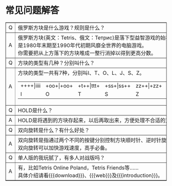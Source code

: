 # 常见问题解答

<table cellpadding="5" cellspacing="0" border="1">
    <tr>
        <td>Q</td>
        <td>
            俄罗斯方块是什么游戏？规则是什么？
        </td>
    </tr>
    <tr>
        <td>A</td>
        <td>
            俄罗斯方块(英文：Tetris、俄文：Тетрис)是落下型益智游戏的始祖，<br />
            是1980年末期至1990年代初期风靡全世界的电脑游戏。<br />
            你需要把从上方落下的方块堆成一整行消掉以得到更高分数。
        </td>
    </tr>
    <tr>
        <td>Q</td>
        <td>
            方块的类型有几种？分别叫什么？
        </td>
    </tr>
    <tr>
        <td>A</td>
        <td>
            方块的类型一共有7种，分别叫I、T、O、L、J、S、Z。<br />
            <table cellpadding="5" cellspacing="0" border="0">
                <tr>
                    <td>
                        <div class="block">++++|iiii</div>
                    </td>
                    <td>
                        <div class="block">+oo+|+oo+</div>
                    </td>
                    <td>
                        <div class="block">+t++|ttt+</div>
                    </td>
                    <td>
                        <div class="block">+ss+|ss++</div>
                    </td>
                    <td>
                        <div class="block">zz++|+zz+</div>
                    </td>
                    <td>
                        <div class="block">j+++|jjj+</div>
                    </td>
                    <td>
                        <div class="block">++l+|lll+</div>
                    </td>
                </tr>
                <tr>
                    <td>
                        <div class="center strong">I</div>
                    </td>
                    <td>
                        <div class="center strong">O</div>
                    </td>
                    <td>
                        <div class="center strong">T</div>
                    </td>
                    <td>
                        <div class="center strong">S</div>
                    </td>
                    <td>
                        <div class="center strong">Z</div>
                    </td>
                    <td>
                        <div class="center strong">J</div>
                    </td>
                    <td>
                        <div class="center strong">L</div>
                    </td>
                </tr>
            </table>
        </td>
    </tr>
    <tr>
        <td>Q</td>
        <td>
            HOLD是什么？
        </td>
    </tr>
    <tr>
        <td>A</td>
        <td>
            HOLD是将遇到的方块存起来，以后再取出来，方便处理不合适的方块。
        </td>
    </tr>
    <tr>
        <td>Q</td>
        <td>
            双向旋转是什么？有什么好处？
        </td>
    </tr>
    <tr>
        <td>A</td>
        <td>
            双向旋转是指通过两个不同的按键分别控制方块顺时针、逆时针旋转。<br />
            双向旋转可以加快游戏速度，高手必备。
        </td>
    </tr>
    <tr>
        <td>Q</td>
        <td>
            单人版的我玩腻了，有多人对战版吗？
        </td>
    </tr>
    <tr>
        <td>A</td>
        <td>
            有，比如Tetris Online Poland，Tetris Friends等……<br />
            具体介绍请看{{{download}}}、{{{web}}}及{{{introduction}}}。
        </td>
    </tr>
</table>